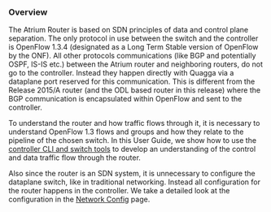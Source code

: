 ### Overview

The Atrium Router is based on SDN principles of data and control plane separation. The only protocol in use between the switch and the controller is OpenFlow 1.3.4 (designated as a Long Term Stable version of OpenFlow by the ONF). All other protocols communications (like BGP and potentially OSPF, IS-IS etc.) between the Atrium router and neighboring routers, do not go to the controller. Instead they happen directly with Quagga via a dataplane port reserved for this communication. This is different from the Release 2015/A router (and the ODL based router in this release) where the BGP communication is encapsulated within OpenFlow and sent to the controller.

To understand the router and how traffic flows through it, it is necessary to understand OpenFlow 1.3 flows and groups and how they relate to the pipeline of the chosen switch. In this User Guide, we show how to use the [controller CLI and switch tools](https://github.com/onfsdn/atrium-docs/wiki/Utils-Router-16A) to develop an understanding of the control and data traffic flow through the router.

Also since the router is an SDN system, it is unnecessary to configure the dataplane switch, like in traditional networking. Instead all configuration for the router happens in the controller. We take a detailed look at the configuration in the [Network Config](https://github.com/onfsdn/atrium-docs/wiki/Network-Config-Router-16A) page.


